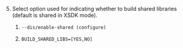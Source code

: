 5. Select option used for indicating whether to build shared libraries (default is shared in XSDK mode).

    1. `--dis/enable-shared (configure)` 

    2. `BUILD_SHARED_LIBS=[YES,NO]` 
